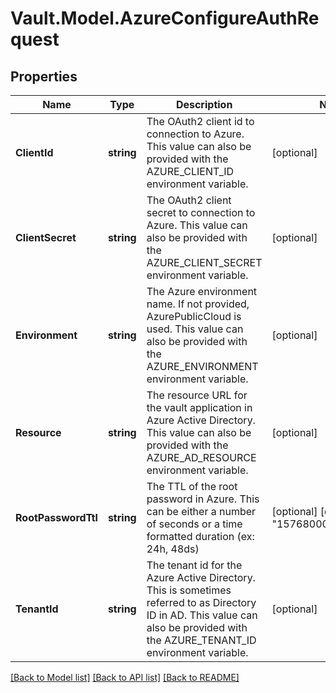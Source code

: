 # Vault.Model.AzureConfigureAuthRequest

## Properties

Name | Type | Description | Notes
------------ | ------------- | ------------- | -------------
**ClientId** | **string** | The OAuth2 client id to connection to Azure. This value can also be provided with the AZURE_CLIENT_ID environment variable. | [optional] 
**ClientSecret** | **string** | The OAuth2 client secret to connection to Azure. This value can also be provided with the AZURE_CLIENT_SECRET environment variable. | [optional] 
**Environment** | **string** | The Azure environment name. If not provided, AzurePublicCloud is used. This value can also be provided with the AZURE_ENVIRONMENT environment variable. | [optional] 
**Resource** | **string** | The resource URL for the vault application in Azure Active Directory. This value can also be provided with the AZURE_AD_RESOURCE environment variable. | [optional] 
**RootPasswordTtl** | **string** | The TTL of the root password in Azure. This can be either a number of seconds or a time formatted duration (ex: 24h, 48ds) | [optional] [default to "15768000000000000"]
**TenantId** | **string** | The tenant id for the Azure Active Directory. This is sometimes referred to as Directory ID in AD. This value can also be provided with the AZURE_TENANT_ID environment variable. | [optional] 

[[Back to Model list]](../README.md#documentation-for-models) [[Back to API list]](../README.md#documentation-for-api-endpoints) [[Back to README]](../README.md)

